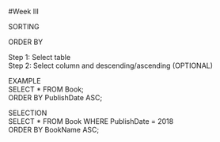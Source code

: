 #Week III   
  
SORTING  
  
ORDER BY

Step 1: Select table  
Step 2: Select column and descending/ascending (OPTIONAL)  
  
EXAMPLE  
SELECT * FROM Book;  
ORDER BY PublishDate ASC;  

SELECTION  
SELECT * FROM Book WHERE PublishDate = 2018  
ORDER BY BookName  ASC;
